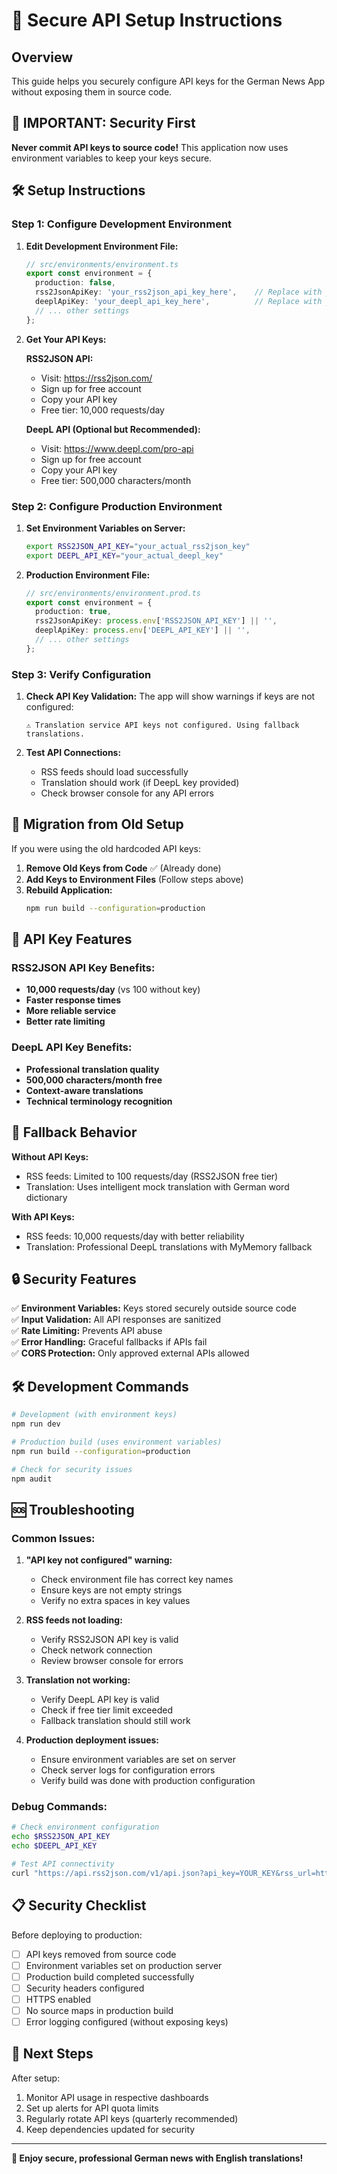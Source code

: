 # 🔑 Secure API Setup Instructions

## Overview

This guide helps you securely configure API keys for the German News App without exposing them in source code.

## 🚨 IMPORTANT: Security First

**Never commit API keys to source code!** This application now uses environment variables to keep your keys secure.

## 🛠️ Setup Instructions

### Step 1: Configure Development Environment

1. **Edit Development Environment File:**
   ```typescript
   // src/environments/environment.ts
   export const environment = {
     production: false,
     rss2JsonApiKey: 'your_rss2json_api_key_here',    // Replace with your key
     deeplApiKey: 'your_deepl_api_key_here',          // Replace with your key
     // ... other settings
   };
   ```

2. **Get Your API Keys:**

   **RSS2JSON API:**
   - Visit: https://rss2json.com/
   - Sign up for free account
   - Copy your API key
   - Free tier: 10,000 requests/day

   **DeepL API (Optional but Recommended):**
   - Visit: https://www.deepl.com/pro-api
   - Sign up for free account
   - Copy your API key
   - Free tier: 500,000 characters/month

### Step 2: Configure Production Environment

1. **Set Environment Variables on Server:**
   ```bash
   export RSS2JSON_API_KEY="your_actual_rss2json_key"
   export DEEPL_API_KEY="your_actual_deepl_key"
   ```

2. **Production Environment File:**
   ```typescript
   // src/environments/environment.prod.ts
   export const environment = {
     production: true,
     rss2JsonApiKey: process.env['RSS2JSON_API_KEY'] || '',
     deeplApiKey: process.env['DEEPL_API_KEY'] || '',
     // ... other settings
   };
   ```

### Step 3: Verify Configuration

1. **Check API Key Validation:**
   The app will show warnings if keys are not configured:
   ```
   ⚠️ Translation service API keys not configured. Using fallback translations.
   ```

2. **Test API Connections:**
   - RSS feeds should load successfully
   - Translation should work (if DeepL key provided)
   - Check browser console for any API errors

## 🔄 Migration from Old Setup

If you were using the old hardcoded API keys:

1. **Remove Old Keys from Code** ✅ (Already done)
2. **Add Keys to Environment Files** (Follow steps above)
3. **Rebuild Application:**
   ```bash
   npm run build --configuration=production
   ```

## 🎯 API Key Features

### RSS2JSON API Key Benefits:
- **10,000 requests/day** (vs 100 without key)
- **Faster response times**
- **More reliable service**
- **Better rate limiting**

### DeepL API Key Benefits:
- **Professional translation quality**
- **500,000 characters/month free**
- **Context-aware translations**
- **Technical terminology recognition**

## 🚫 Fallback Behavior

**Without API Keys:**
- RSS feeds: Limited to 100 requests/day (RSS2JSON free tier)
- Translation: Uses intelligent mock translation with German word dictionary

**With API Keys:**
- RSS feeds: 10,000 requests/day with better reliability
- Translation: Professional DeepL translations with MyMemory fallback

## 🔒 Security Features

✅ **Environment Variables:** Keys stored securely outside source code  
✅ **Input Validation:** All API responses are sanitized  
✅ **Rate Limiting:** Prevents API abuse  
✅ **Error Handling:** Graceful fallbacks if APIs fail  
✅ **CORS Protection:** Only approved external APIs allowed  

## 🛠️ Development Commands

```bash
# Development (with environment keys)
npm run dev

# Production build (uses environment variables)
npm run build --configuration=production

# Check for security issues
npm audit
```

## 🆘 Troubleshooting

### Common Issues:

1. **"API key not configured" warning:**
   - Check environment file has correct key names
   - Ensure keys are not empty strings
   - Verify no extra spaces in key values

2. **RSS feeds not loading:**
   - Verify RSS2JSON API key is valid
   - Check network connection
   - Review browser console for errors

3. **Translation not working:**
   - Verify DeepL API key is valid
   - Check if free tier limit exceeded
   - Fallback translation should still work

4. **Production deployment issues:**
   - Ensure environment variables are set on server
   - Check server logs for configuration errors
   - Verify build was done with production configuration

### Debug Commands:

```bash
# Check environment configuration
echo $RSS2JSON_API_KEY
echo $DEEPL_API_KEY

# Test API connectivity
curl "https://api.rss2json.com/v1/api.json?api_key=YOUR_KEY&rss_url=https://feeds.bbc.co.uk/news/rss.xml"
```

## 📋 Security Checklist

Before deploying to production:

- [ ] API keys removed from source code
- [ ] Environment variables set on production server
- [ ] Production build completed successfully
- [ ] Security headers configured
- [ ] HTTPS enabled
- [ ] No source maps in production build
- [ ] Error logging configured (without exposing keys)

## 🚀 Next Steps

After setup:
1. Monitor API usage in respective dashboards
2. Set up alerts for API quota limits
3. Regularly rotate API keys (quarterly recommended)
4. Keep dependencies updated for security

---

**🎉 Enjoy secure, professional German news with English translations!**
